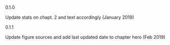 0.1.0

Update stats on chapt. 2 and text accordingly (January 2019) 

0.1.1

Update figure sources and add last updated date to chapter hero (Feb 2019)